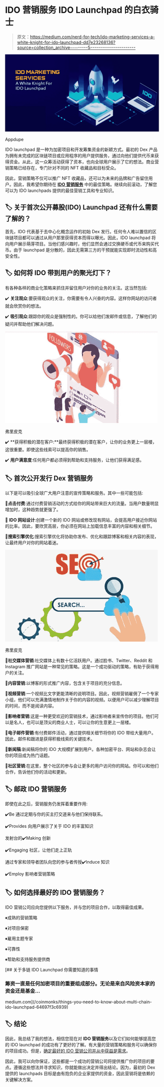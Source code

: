 # IDO 营销服务 IDO Launchpad 的白衣骑士

> 原文：<https://medium.com/nerd-for-tech/ido-marketing-services-a-white-knight-for-ido-launchpad-dd7e23268136?source=collection_archive---------5----------------------->

![](img/1588ae87d77aa1a1484cb761ed08801b.png)

Appdupe

IDO launchpad 是一种为加密项目和开发筹集资金的新颖方式。最初的 Dex 产品为拥有未完成的区块链项目或应用程序的用户提供服务，通过向他们提供代币来获得资金。从此，这一众筹活动获得了资本，也向全球用户展示了它的想法。商业营销策略已经存在，专门针对不同的 NFT 收藏品和目标受众。

因此，营销策略不仅可以推广 NFT 收藏品，还可以为未来的品牌和广告留住用户。因此，我希望你期待在 [**IDO 营销服务**](https://www.appdupe.com/ido-marketing-services?utm_source=google&utm_medium=blog&utm_campaign=monika) 中的最佳策略。继续向前滚动，了解您可以为 IDO launchpads 提供的最佳营销工具和专业知识。

## 🏷️ **关于首次公开募股(IDO) Launchpad 还有什么需要了解的？**

首先，IDO 代表基于去中心化概念运作的初始 Dex 发行。任何令人难以置信的区块链项目都可以通过从用户那里获得资本而得以曝光。因此，IDO launchpad 将向用户展示萌芽项目。当他们感兴趣时，他们显然会通过交换硬币或代币来购买代币。由于 launchpad 是分散的，因此无需第三方的干预就能实现即时流动性和高安全性。

## 🏷️ **如何将 IDO 带到用户的聚光灯下？**

有各种各样的商业化策略来抓住并留住用户对你的业务的关注。这当然包括:

✔️ **关注观众**:要获得观众的关注，你需要有令人兴奋的内容。这样你网站的访问者就会欣赏你的想法。

✔️ **吸引观众**:跟踪你的观众是强制性的。你可以给他们发邮件或信息，了解他们的疑问并帮助他们解决问题。

![](img/67d875ef45d84bfe7450e9ae7a29adf4.png)

弗里皮克

✔️ **获得积极的潜在客户:**最终获得积极的潜在客户，让你的业务更上一层楼，这很重要。即使这些线索可以提高你的销售。

✔️ **用户满意度**:任何用户都必须得到帮助和支持服务，让他们获得满足感。

## 🏷️ **首次公开发行 Dex 营销服务**

以下是可以吸引全球广大用户注意的宣传策略和服务。其中一些可能包括:

📌**点击付费**:通过付费营销活动的方式给你的网站带来巨大的流量。当用户数量明显增加时，这种趋势就更强了。

📌 **IDO 网站设计**:创建一个新的 IDO 网站或修改现有网站，会提高用户接近你网站的比率。因此，要欣赏高层，你必须在网站上加载信息丰富的内容和相关细节。

📌**搜索引擎优化**:搜索引擎优化将协助你发布、优化和跟踪博客和相关内容的表现，让最终用户对你的网站着迷。

![](img/32c356d869cd6eae432330f8f042ea05.png)

弗里皮克

📌**社交媒体营销**:社交媒体上有数十亿活跃用户。通过脸书、Twitter、Reddit 和 Instagram 推广网站是一种常见的策略。这是一个成功驱动的策略，有助于获得用户的关注。

📌**内容营销**:以博客的形式推广内容，包含关于项目的充分信息。

📌**视频营销**:一个视频比文字更能清晰的说明项目。因此，视频营销雇佣了一个专家小组，他们可以充满激情地制作关于你的内容的视频。以便用户可以减少理解项目的时间，而不是阅读内容。

📌**影响者营销**:这是一种更受欢迎的营销技术，通过影响者来宣传你的项目。他们可以是名人，也可以是顶尖的商业人士，可以让你的生意更上一层楼。

📌**电子邮件营销**:有付费邮件活动，通过提供相关细节将你的 IDO 带给大量用户。因此，邮件和跟进是获得积极线索的关键技术。

📌**新闻稿**:新闻稿将你的 IDO 大规模扩展到用户。各种加密平台、网站和杂志会让你的项目成为热门话题。

📌**社区营销**:在这里，整个社区的参与会让更多的用户访问你的网站。你可以和他们合作，告诉他们你的活动和更新。

## 🏷️ **邮政 IDO 营销服务**

即使在此之后，营销服务仍发挥着重要作用:

✔️Be 通过定期与你的买主打交道来与他们保持联系。

✔️Provides 向用户展示了关于 IDO 的丰富知识

发射台的✔️Making 创新

✔️Engaging 社区，让他们走上正轨

通过专家和领导者团队向您的参与者传授✔️Induce 知识

✔️Employ 影响者营销策略

## 🏷️ **如何选择最好的 IDO 营销服务？**

IDO 营销公司应向您提供以下服务，并与您的项目合作，以取得最佳成果。

♦️成熟的营销策略

♦️对项目保密

♦️雇用主题专家

♦️可靠性

♦️帮助和支持服务提供商

[](/coinmonks/things-you-need-to-know-about-multi-chain-ido-launchpad-64697f3c6939) [## 关于多链 IDO Launchpad 你需要知道的事情

### 筹资一直是任何加密项目的重要组成部分。无论是来自风险资本家的资金还是基金…

medium.com](/coinmonks/things-you-need-to-know-about-multi-chain-ido-launchpad-64697f3c6939) 

## 🏷️ **结论**

因此，我总结了我的想法，相信您现在对 **IDO 营销服务**以及它们如何能够提高您的 IDO launchpad 的成功有了更好的了解。有大量的营销策略和服务可以确保你的项目成功。但是，[确定最好的 IDO 营销公司并从中获益是需求](https://www.appdupe.com/ido-marketing-services?utm_source=google&utm_medium=blog&utm_campaign=monika)。

因此，我可以向你保证，这些都是一个成功的营销公司将提供推广你的项目的要点。遵循这些想法并寻求知识，你就能做出决定并得出结论。因为，最初的 Dex 提供的 launchpads 目标是由有抱负的企业家提供的资金，因此营销将是依赖的关键解决方案。